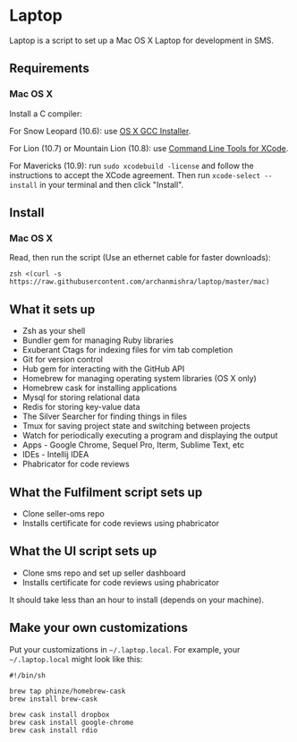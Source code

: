 Laptop
======

Laptop is a script to set up a Mac OS X Laptop for development in SMS.

Requirements
------------

### Mac OS X

Install a C compiler:

For Snow Leopard (10.6): use [OS X GCC
Installer](https://github.com/kennethreitz/osx-gcc-installer/).

For Lion (10.7) or Mountain Lion (10.8): use [Command Line Tools for
XCode](https://developer.apple.com/downloads/index.action).

For Mavericks (10.9): run `sudo xcodebuild -license` and follow the instructions
to accept the XCode agreement.  Then run `xcode-select --install` in your
terminal and then click "Install".

Install
-------

### Mac OS X

Read, then run the script (Use an ethernet cable for faster downloads):

    zsh <(curl -s https://raw.githubusercontent.com/archanmishra/laptop/master/mac)

What it sets up
---------------

* Zsh as your shell
* Bundler gem for managing Ruby libraries
* Exuberant Ctags for indexing files for vim tab completion
* Git for version control
* Hub gem for interacting with the GitHub API
* Homebrew for managing operating system libraries (OS X only)
* Homebrew cask for installing applications
* Mysql for storing relational data
* Redis for storing key-value data
* The Silver Searcher for finding things in files
* Tmux for saving project state and switching between projects
* Watch for periodically executing a program and displaying the output
* Apps - Google Chrome, Sequel Pro, Iterm, Sublime Text, etc
* IDEs - Intellij IDEA
* Phabricator for code reviews

What the Fulfilment script sets up
----------------------------

* Clone seller-oms repo
* Installs certificate for code reviews using phabricator

What the UI script sets up
----------------------------

* Clone sms repo and set up seller dashboard
* Installs certificate for code reviews using phabricator

It should take less than an hour to install (depends on your machine).

Make your own customizations
----------------------------

Put your customizations in `~/.laptop.local`. For example, your
`~/.laptop.local` might look like this:

    #!/bin/sh

    brew tap phinze/homebrew-cask
    brew install brew-cask

    brew cask install dropbox
    brew cask install google-chrome
    brew cask install rdio
